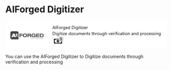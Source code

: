 # AIForged Digitizer

![](<../../.gitbook/assets/50 (2).png>)

You can use the AIForged Digitizer to Digitize documents through verification and processing
